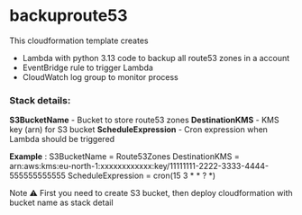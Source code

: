 # backuproute53
This cloudformation template creates

* Lambda with python 3.13 code to backup all route53 zones in a account
* EventBridge rule to trigger Lambda
* CloudWatch log group to monitor process

### Stack details:

**S3BucketName** - Bucket to store route53 zones
**DestinationKMS** - KMS key (arn) for S3 bucket
**ScheduleExpression** - Cron expression when Lambda should be triggered

**Example** :
S3BucketName = Route53Zones 
DestinationKMS = arn:aws:kms:eu-north-1:xxxxxxxxxxxx:key/11111111-2222-3333-4444-555555555555 
ScheduleExpression = cron(15 3 * * ? *) 

Note :warning: First you need to create S3 bucket, then deploy cloudformation with bucket name as stack detail